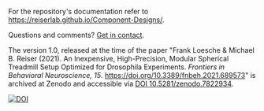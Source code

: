 For the repository's documentation refer to <https://reiserlab.github.io/Component-Designs/>. 

Questions and comments? [Get in contact](https://reiserlab.github.io/Component-Designs/about).

The version 1.0, released at the time of the paper "Frank Loesche & Michael B. Reiser (2021). An Inexpensive, High-Precision, Modular Spherical Treadmill Setup Optimized for Drosophila Experiments. _Frontiers in Behavioral Neuroscience, 15_. https://doi.org/10.3389/fnbeh.2021.689573" is archived at Zenodo and accessible via [DOI 10.5281/zenodo.7822934](https://doi.org/10.5281/zenodo.7822934).

[![DOI](https://zenodo.org/badge/248803892.svg)](https://zenodo.org/badge/latestdoi/248803892)


